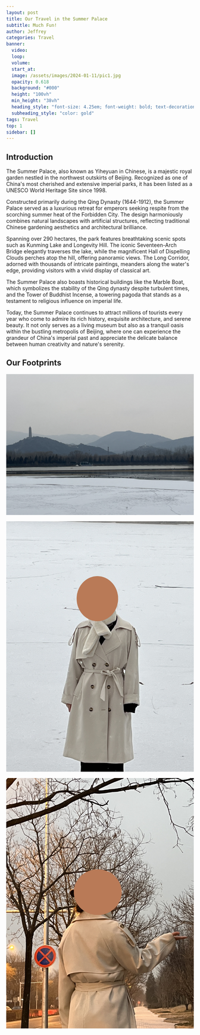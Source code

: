 ```yaml
---
layout: post
title: Our Travel in the Summer Palace
subtitle: Much Fun!
author: Jeffrey
categories: Travel
banner:
  video:
  loop: 
  volume: 
  start_at: 
  image: /assets/images/2024-01-11/pic1.jpg 
  opacity: 0.618
  background: "#000"
  height: "100vh"
  min_height: "38vh"
  heading_style: "font-size: 4.25em; font-weight: bold; text-decoration: underline"
  subheading_style: "color: gold"
tags: Travel
top: 1
sidebar: []
---
```



## Introduction
The Summer Palace, also known as Yiheyuan in Chinese, is a majestic royal garden nestled in the northwest outskirts of Beijing. Recognized as one of China's most cherished and extensive imperial parks, it has been listed as a UNESCO World Heritage Site since 1998.

Constructed primarily during the Qing Dynasty (1644-1912), the Summer Palace served as a luxurious retreat for emperors seeking respite from the scorching summer heat of the Forbidden City. The design harmoniously combines natural landscapes with artificial structures, reflecting traditional Chinese gardening aesthetics and architectural brilliance.

Spanning over 290 hectares, the park features breathtaking scenic spots such as Kunming Lake and Longevity Hill. The iconic Seventeen-Arch Bridge elegantly traverses the lake, while the magnificent Hall of Dispelling Clouds perches atop the hill, offering panoramic views. The Long Corridor, adorned with thousands of intricate paintings, meanders along the water's edge, providing visitors with a vivid display of classical art.

The Summer Palace also boasts historical buildings like the Marble Boat, which symbolizes the stability of the Qing dynasty despite turbulent times, and the Tower of Buddhist Incense, a towering pagoda that stands as a testament to religious influence on imperial life.

Today, the Summer Palace continues to attract millions of tourists every year who come to admire its rich history, exquisite architecture, and serene beauty. It not only serves as a living museum but also as a tranquil oasis within the bustling metropolis of Beijing, where one can experience the grandeur of China's imperial past and appreciate the delicate balance between human creativity and nature's serenity.


## Our Footprints

![/assets/images/2024-01-11/pic1.jpg](https://github.com/jeffreyren1/blog/blob/master/assets/images/2024-01-11/pic1.jpg?raw=true )

![/assets/images/2024-01-11/pic2.jpg](https://github.com/jeffreyren1/blog/blob/master/assets/images/2024-01-11/pic2.jpg?raw=true)

![/assets/images/2024-01-11/pic3.jpg](https://github.com/jeffreyren1/blog/blob/master/assets/images/2024-01-11/pic3.jpg?raw=true)


